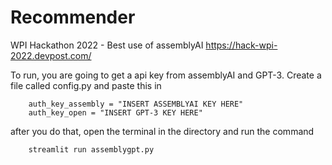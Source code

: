 # Recommender

WPI Hackathon 2022 - Best use of assemblyAI
https://hack-wpi-2022.devpost.com/



To run, you are going to get a api key from assemblyAI and GPT-3. Create a file called config.py and paste this in


        auth_key_assembly = "INSERT ASSEMBLYAI KEY HERE"
        auth_key_open = "INSERT GPT-3 KEY HERE"


after you do that, open the terminal in the directory and run the command


        streamlit run assemblygpt.py